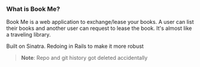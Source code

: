 ### What is Book Me?

Book Me is a web application to exchange/lease your books. A user can list their books and another user can request to lease the book. It's almost like a traveling library.

Built on Sinatra. Redoing in Rails to make it more robust

> **Note**: Repo and git history got deleted accidentally